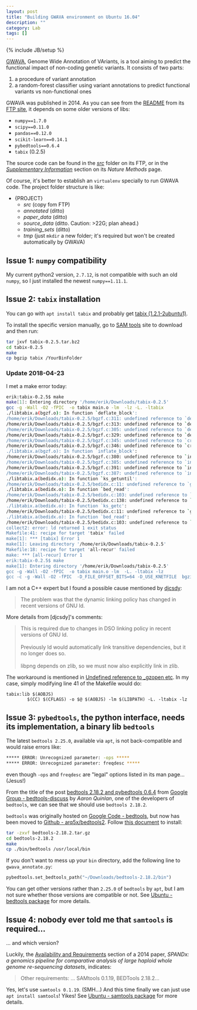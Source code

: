 ```yaml
---
layout: post
title: "Building GWAVA environment on Ubuntu 16.04"
description: ""
category: Lab
tags: []
---
```

{% include JB/setup %}

[GWAVA](https://www.sanger.ac.uk/sanger/StatGen_Gwava), Genome Wide Annotation of VAriants, is a tool aiming to predict the functional impact of non-coding genetic variants. It consists of two parts:

1. a procedure of variant annotation
2. a random-forest classifier using variant annotations to predict functional variants vs non-functional ones

GWAVA was published in 2014. As you can see from the [README](ftp://ftp.sanger.ac.uk/pub/resources/software/gwava/v1.0/README) from its [FTP site](ftp://ftp.sanger.ac.uk/pub/resources/software/gwava/v1.0/), it depends on some older versions of libs:

- `numpy==1.7.0`
- `scipy==0.11.0`
- `pandas==0.12.0`
- `scikit-learn==0.14.1`
- `pybedtools==0.6.4`
- `tabix` (0.2.5)

The source code can be found in the [_src_](ftp://ftp.sanger.ac.uk/pub/resources/software/gwava/v1.0/src/) folder on its FTP, or in the [_Supplementary Information_](http://www.nature.com/nmeth/journal/v11/n3/full/nmeth.2832.html#/supplementary-information) section on its _Nature Methods_ page.

Of course, it's better to establish an `virtualenv` specially to run GWAVA code. The project folder structure is like:

- {PROJECT}
    - _src_ (copy fom FTP)
    - _annotated_ (ditto)
    - _paper_data_ (ditto)
    - _source_data_ (ditto. Caution: >22G; plan ahead.)
    - _training_sets_ (ditto)
    - _tmp_ (just `mkdir` a new folder; it's required but won't be created automatically by GWAVA)

## Issue 1: `numpy` compatibility

My current python2 version, `2.7.12`, is not compatible with such an old `numpy`, so I just installed the newest `numpy==1.11.1`.

## Issue 2: `tabix` installation

You can go with `apt install tabix` and probably get [tabix (1.2.1-2ubuntu1)](http://packages.ubuntu.com/xenial/tabix).

To install the specific version manually, go to [SAM tools](https://sourceforge.net/projects/samtools/files/tabix/) site to download and then run:

```bash
tar jxvf tabix-0.2.5.tar.bz2
cd tabix-0.2.5
make
cp bgzip tabix /YourBinFolder
```

### Update 2018-04-23

I met a make error today:

```bash
erik:tabix-0.2.5$ make
make[1]: Entering directory '/home/erik/Downloads/tabix-0.2.5'
gcc -g -Wall -O2 -fPIC  -o tabix main.o -lm  -lz -L. -ltabix
./libtabix.a(bgzf.o): In function `deflate_block':
/home/erik/Downloads/tabix-0.2.5/bgzf.c:311: undefined reference to `deflate'
/home/erik/Downloads/tabix-0.2.5/bgzf.c:313: undefined reference to `deflateEnd'
/home/erik/Downloads/tabix-0.2.5/bgzf.c:305: undefined reference to `deflateInit2_'
/home/erik/Downloads/tabix-0.2.5/bgzf.c:329: undefined reference to `deflateEnd'
/home/erik/Downloads/tabix-0.2.5/bgzf.c:345: undefined reference to `crc32'
/home/erik/Downloads/tabix-0.2.5/bgzf.c:346: undefined reference to `crc32'
./libtabix.a(bgzf.o): In function `inflate_block':
/home/erik/Downloads/tabix-0.2.5/bgzf.c:380: undefined reference to `inflateInit2_'
/home/erik/Downloads/tabix-0.2.5/bgzf.c:385: undefined reference to `inflate'
/home/erik/Downloads/tabix-0.2.5/bgzf.c:391: undefined reference to `inflateEnd'
/home/erik/Downloads/tabix-0.2.5/bgzf.c:387: undefined reference to `inflateEnd'
./libtabix.a(bedidx.o): In function `ks_getuntil':
/home/erik/Downloads/tabix-0.2.5/bedidx.c:11: undefined reference to `gzread'
./libtabix.a(bedidx.o): In function `bed_read':
/home/erik/Downloads/tabix-0.2.5/bedidx.c:103: undefined reference to `gzdopen'
/home/erik/Downloads/tabix-0.2.5/bedidx.c:138: undefined reference to `gzclose'
./libtabix.a(bedidx.o): In function `ks_getc':
/home/erik/Downloads/tabix-0.2.5/bedidx.c:11: undefined reference to `gzread'
./libtabix.a(bedidx.o): In function `bed_read':
/home/erik/Downloads/tabix-0.2.5/bedidx.c:103: undefined reference to `gzopen64'
collect2: error: ld returned 1 exit status
Makefile:41: recipe for target 'tabix' failed
make[1]: *** [tabix] Error 1
make[1]: Leaving directory '/home/erik/Downloads/tabix-0.2.5'
Makefile:18: recipe for target 'all-recur' failed
make: *** [all-recur] Error 1
erik:tabix-0.2.5$ make
make[1]: Entering directory '/home/erik/Downloads/tabix-0.2.5'
gcc -g -Wall -O2 -fPIC  -o tabix main.o -lm  -L. -ltabix -lz
gcc -c -g -Wall -O2 -fPIC  -D_FILE_OFFSET_BITS=64 -D_USE_KNETFILE  bgzip.c -o bgzip.o
```

I am not a C++ expert but I found a possible cause mentioned by [djcsdy](https://github.com/djcsdy/swfmill/issues/37#issuecomment-336618361):

> The problem was that the dynamic linking policy has changed in recent versions of GNU ld.

More details from [djcsdy]'s comments:

> This is required due to changes in DSO linking policy in recent versions of GNU ld.  
> <br/>
> Previously ld would automatically link transitive dependencies, but it no longer does so.  
> <br/>
> libpng depends on zlib, so we must now also explicitly link in zlib.  

The workaround is mentioned in [Undefined reference to _gzopen etc](https://stackoverflow.com/a/13149696). In my case, simply modifying line 41 of the Makefile would do:

```make
tabix:lib $(AOBJS)
		$(CC) $(CFLAGS) -o $@ $(AOBJS) -lm $(LIBPATH) -L. -ltabix -lz
```

## Issue 3: `pybedtools`, the python interface, needs its implementation, a binary lib `bedtools`

The latest `bedtools 2.25.0`, available via `apt`, is not back-compatible and would raise errors like:

```bash
***** ERROR: Unrecognized parameter: -ops *****
***** ERROR: Unrecognized parameter: freqdesc *****
```

even though `-ops` and `freqdesc` are "legal" options listed in its man page... (Jesus!)

From the title of the post [bedtools 2.18.2 and pybedtools 0.6.4](https://groups.google.com/forum/#!topic/bedtools-discuss/8kfkutrodKI) from [Google Group - bedtools-discuss](https://groups.google.com/forum/#!forum/bedtools-discuss) by _Aaron Quinlan_, one of the developers of `bedtools`, we can see that we should use `bedtools 2.18.2`.

`bedtools` was originally hosted on [Google Code - bedtools](https://code.google.com/archive/p/bedtools/), but now has been moved to [Github - arq5x/bedtools2](https://github.com/arq5x/bedtools2/releases). Follow [this document](http://gensoft.pasteur.fr/docs/bedtools/2.19.1/content/installation.html) to install:

```bash
tar -zxvf bedtools-2.18.2.tar.gz
cd bedtools-2.18.2
make
cp ./bin/bedtools /usr/local/bin
```

If you don't want to mess up your `bin` directory, add the following line to `gwava_annotate.py`:

```python
pybedtools.set_bedtools_path("~/Downloads/bedtools-2.18.2/bin")
```  

You can get other versions rather than `2.25.0` of `bedtools` by `apt`, but I am not sure whether those versions are compatible or not. See [Ubuntu - bedtools package](https://launchpad.net/ubuntu/+source/bedtools) for more details.

## Issue 4: nobody ever told me that `samtools` is required...

... and which version?

Luckily, the [Availability and Requirements](http://bmcresnotes.biomedcentral.com/articles/10.1186/1756-0500-7-618#Sec16) section of a 2014 paper, _SPANDx: a genomics pipeline for comparative analysis of large haploid whole genome re-sequencing datasets_, indicates:

> Other requirements: ... SAMtools 0.1.19, BEDTools 2.18.2...

Yes, let's use `samtools 0.1.19`. (SMH...) And this time finally we can just use `apt install samtools`! Yikes! See [Ubuntu - samtools package](https://launchpad.net/ubuntu/+source/samtools) for more details.